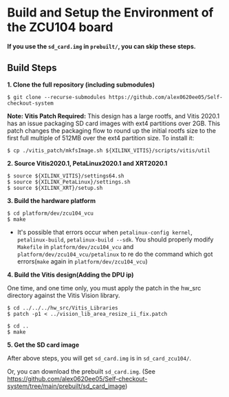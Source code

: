 # Build and Setup the Environment of the ZCU104 board 

**If you use the `sd_card.img` in `prebuilt/`, you can skip these steps.** 

## Build Steps

**1. Clone the full repository (including submodules)**

``$ git clone --recurse-submodules https://github.com/alex0620ee05/Self-checkout-system``

**Note: Vitis Patch Required:** This design has a large rootfs, and Vitis 2020.1 has an issue packaging SD card images with ext4 partitions over 2GB. This patch changes the packaging flow to round up the initial rootfs size to the first full multiple of 512MB over the ext4 partition size. To install it:

`$ cp ./vitis_patch/mkfsImage.sh ${XILINX_VITIS}/scripts/vitis/util`

**2. Source Vitis2020.1, PetaLinux2020.1 and XRT2020.1**

    $ source ${XILINX_VITIS}/settings64.sh
    $ source ${XILINX_PetaLinux}/settings.sh
    $ source ${XILINX_XRT}/setup.sh
    
**3. Build the hardware platform**

    $ cd platform/dev/zcu104_vcu
    $ make

* It's possible that errors occur when `petalinux-config kernel`, `petalinux-build`, `petalinux-build --sdk`. You should properly modify `Makefile` in `platform/dev/zcu104_vcu` and `platform/dev/zcu104_vcu/petalinux` to re do the command which got errors(`make` again in `platform/dev/zcu104_vcu`)

**4. Build the Vitis design(Adding the DPU ip)**

One time, and one time only, you must apply the patch in the hw_src directory against the Vitis Vision library.

    $ cd ../../../hw_src/Vitis_Libraries
    $ patch -p1 < ../vision_lib_area_resize_ii_fix.patch
    
    $ cd ..
    $ make

**5. Get the SD card image**
  
  After above steps, you will get `sd_card.img` is in `sd_card_zcu104/`.
  
  Or, you can download the prebuilt `sd_card.img`. (See <https://github.com/alex0620ee05/Self-checkout-system/tree/main/prebuilt/sd_card_image>) 
